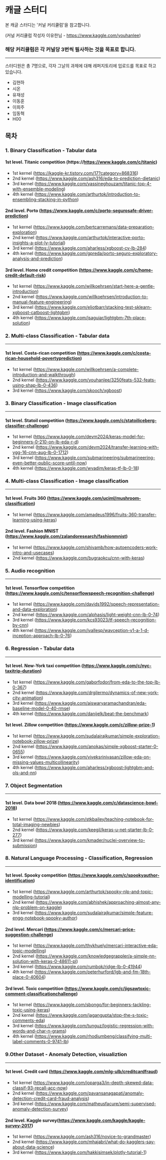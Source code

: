 # 캐글 스터디

본 캐글 스터디는 '커널 커리큘럼'을 참고합니다.

(커널 커리큘럼 작성자 이유한님 - https://www.kaggle.com/youhanlee)

### 해당 커리큘럼은 각 커널당 3번씩 필사하는 것을 목표로 합니다.
------
스터디원은 총 7명으로, 각자 그날의 과제에 대해 레퍼지토리에 업로드를 목표로 하고 있습니다.
+ 김현하
+ 시온
+ 유재성
+ 이동훈
+ 이희주
+ 임동혁
+ H00

## 목차

### 1. Binary Classification - Tabular data
  #### 1st level. Titanic competition (https://https://www.kaggle.com/c/titanic)
  + 1st kernel (https://kaggle-kr.tistory.com/17?category=868316)
  + 2nd kernel (https://www.kaggle.com/ash316/eda-to-prediction-dietanic)
  + 3rd kernel (https://www.kaggle.com/yassineghouzam/titanic-top-4-with-ensemble-modeling)
  + 4th kernel (https://www.kaggle.com/arthurtok/introduction-to-ensembling-stacking-in-python)
  #### 2nd level. Porto (https://www.kaggle.com/c/porto-segurosafe-driver-prediction)
  + 1st kernel (https://www.kaggle.com/bertcarremans/data-preparation-exploration)
  + 2nd kernel (https://www.kaggle.com/arthurtok/interactive-porto-insights-a-plot-ly-tutorial)
  + 3rd kernel (https://www.kaggle.com/aharless/xgboost-cv-lb-284)
  + 4th kernel (https://www.kaggle.com/gpreda/porto-seguro-exploratory-analysis-and-prediction)
  #### 3rd level. Home credit competition (https://www.kaggle.com/c/home-credit-default-risk)
  + 1st kernel (https://www.kaggle.com/willkoehrsen/start-here-a-gentle-introduction)
  + 2nd kernel (https://www.kaggle.com/willkoehrsen/introduction-to-manual-feature-engineering)
  + 3rd kernel (https://www.kaggle.com/eliotbarr/stacking-test-sklearn-xgboost-catboost-lightgbm)
  + 4th kernel (https://www.kaggle.com/jsaguiar/lightgbm-7th-place-solution)

### 2. Multi-class Classification - Tabular data
-------
  #### 1st level. Costa-rican competition (https://www.kaggle.com/c/costa-rican-household-povertyprediction)
  + 1st kernel (https://www.kaggle.com/willkoehrsen/a-complete-introduction-and-walkthrough)
  + 2nd kernel (https://www.kaggle.com/youhanlee/3250feats-532-feats-using-shap-lb-0-436)
  + 3rd kernel (https://www.kaggle.com/skooch/xgboost)
### 3. Binary Classification - Image classification
-----
  #### 1st level. Statoil competition (https://www.kaggle.com/c/statoiliceberg-classifier-challenge)
  + 1st kernel (https://www.kaggle.com/devm2024/keras-model-for-beginners-0-210-on-lb-eda-r-d)
  + 2nd kernel (https://www.kaggle.com/devm2024/transfer-learning-with-vgg-16-cnn-aug-lb-0-1712)
  + 3rd kernel (https://www.kaggle.com/submarineering/submarineering-even-better-public-score-until-now)
  + 4th kernel (https://www.kaggle.com/wvadim/keras-tf-lb-0-18)
### 4. Multi-class Classification - Image classification
-----
  #### 1st level. Fruits 360 (https://www.kaggle.com/uciml/mushroom-classification)
  + 1st kernel (https://www.kaggle.com/amadeus1996/fruits-360-transfer-learning-using-keras)
  #### 2nd level. Fashion MNIST (https://www.kaggle.com/zalandoresearch/fashionmnist)
  + 1st kernel (https://www.kaggle.com/shivamb/how-autoencoders-work-intro-and-usecases)
  + 2nd kernel (https://www.kaggle.com/bugraokcu/cnn-with-keras)

### 5. Audio recognition
-------
  #### 1st level. Tensorflow competition (https://www.kaggle.com/c/tensorflowspeech-recognition-challenge)
  + 1st kernel (https://www.kaggle.com/davids1992/speech-representation-and-data-exploration)
  + 2nd kernel (https://www.kaggle.com/alphasis/light-weight-cnn-lb-0-74)
  + 3rd kernel (https://www.kaggle.com/kcs93023/tf-speech-recognition-by-cnn)
  + 4th kernel (https://www.kaggle.com/ivallesp/wavception-v1-a-1-d-inception-approach-lb-0-76)
### 6. Regression - Tabular data
-------
  #### 1st level. New-York taxi competition (https://www.kaggle.com/c/nyc-taxitrip-duration)
  + 1st kernel (https://www.kaggle.com/gaborfodor/from-eda-to-the-top-lb-0-367)
  + 2nd kernel (https://www.kaggle.com/drgilermo/dynamics-of-new-york-city-animation)
  + 3rd kernel (https://www.kaggle.com/aiswaryaramachandran/eda-baseline-model-0-40-rmse)
  + 4th kernel (https://www.kaggle.com/danijelk/beat-the-benchmark)
  #### 1st level. Zillow competition (https://www.kaggle.com/c/zillow-prize-1)
  + 1st kernel (https://www.kaggle.com/sudalairajkumar/simple-exploration-notebook-zillow-prize)
  + 2nd kernel (https://www.kaggle.com/anokas/simple-xgboost-starter-0-0655)
  + 3rd kernel (https://www.kaggle.com/viveksrinivasan/zillow-eda-on-missing-values-multicollinearity)
  + 4th kernel (https://www.kaggle.com/aharless/xgboost-lightgbm-and-ols-and-nn)
### 7. Object Segmentation
-------
  #### 1st level. Data bowl 2018 (https://www.kaggle.com/c/datascience-bowl-2018)
  + 1st kernel (https://www.kaggle.com/stkbailey/teaching-notebook-for-total-imaging-newbies)
  + 2nd kernel (https://www.kaggle.com/keegil/keras-u-net-starter-lb-0-277)
  + 3rd kernel (https://www.kaggle.com/kmader/nuclei-overview-to-submission)

### 8. Natural Language Processing - Classification, Regression
-------
  #### 1st level. Spooky competition (https://www.kaggle.com/c/spookyauthor-identification)
  + 1st kernel (https://www.kaggle.com/arthurtok/spooky-nlp-and-topic-modelling-tutorial)
  + 2nd kernel (https://www.kaggle.com/abhishek/approaching-almost-any-nlp-problem-on-kaggle)
  + 3rd kernel (https://www.kaggle.com/sudalairajkumar/simple-feature-engg-notebook-spooky-author)
  #### 2nd level. Mercari (https://www.kaggle.com/c/mercari-price-suggestion-challenge)
  + 1st kernel (https://www.kaggle.com/thykhuely/mercari-interactive-eda-topic-modelling)
  + 2nd kernel (https://www.kaggle.com/knowledgegrappler/a-simple-nn-solution-with-keras-0-48611-pl)
  + 3rd kernel (https://www.kaggle.com/rumbok/ridge-lb-0-41944)
  + 4th kernel (https://www.kaggle.com/peterhurford/lgb-and-fm-18th-place-0-40604)
  #### 3rd level. Toxic competition (https://www.kaggle.com/c/jigsawtoxic-comment-classificationchallenge)
  + 1st kernel (https://www.kaggle.com/sbongo/for-beginners-tackling-toxic-using-keras)
  + 2nd kernel (https://www.kaggle.com/jagangupta/stop-the-s-toxic-comments-eda)
  + 3rd kernel (https://www.kaggle.com/tunguz/logistic-regression-with-words-and-char-n-grams)
  + 4th kernel (https://www.kaggle.com/rhodiumbeng/classifying-multi-label-comments-0-9741-lb)
### 9.Other Dataset - Anomaly Detection, visualiztion
-------
  #### 1st level. Credit card (https://www.kaggle.com/mlg-ulb/creditcardfraud)
  + 1st kernel (https://www.kaggle.com/joparga3/in-depth-skewed-data-classif-93-recall-acc-now)
  + 2nd kernel (https://www.kaggle.com/pavansanagapati/anomaly-detection-credit-card-fraud-analysis)
  + 3rd kernel (https://www.kaggle.com/matheusfacure/semi-supervised-anomaly-detection-survey)
  #### 2nd level. Kaggle survey(https://www.kaggle.com/kaggle/kaggle-survey-2017)
  + 1st kernel (https://www.kaggle.com/ash316/novice-to-grandmaster)
  + 2nd kernel (https://www.kaggle.com/mhajabri/what-do-kagglers-say-about-data-science)
  + 3rd kernel (https://www.kaggle.com/hakkisimsek/plotly-tutorial-1)
